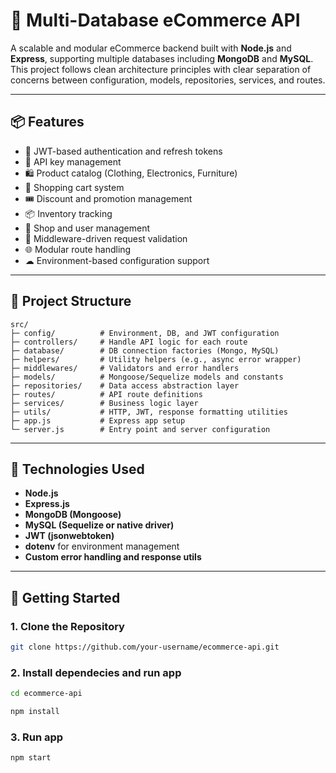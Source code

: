 # 🛒 Multi-Database eCommerce API

A scalable and modular eCommerce backend built with **Node.js** and **Express**, supporting multiple databases including **MongoDB** and **MySQL**. This project follows clean architecture principles with clear separation of concerns between configuration, models, repositories, services, and routes.

---

## 📦 Features

- 🔐 JWT-based authentication and refresh tokens
- 🔑 API key management
- 🛍 Product catalog (Clothing, Electronics, Furniture)
- 🛒 Shopping cart system
- 🎟 Discount and promotion management
- 📦 Inventory tracking
- 🏪 Shop and user management
- 🧩 Middleware-driven request validation
- 🌐 Modular route handling
- ☁ Environment-based configuration support

---

## 🧱 Project Structure

```plaintext
src/
├─ config/          # Environment, DB, and JWT configuration
├─ controllers/     # Handle API logic for each route
├─ database/        # DB connection factories (Mongo, MySQL)
├─ helpers/         # Utility helpers (e.g., async error wrapper)
├─ middlewares/     # Validators and error handlers
├─ models/          # Mongoose/Sequelize models and constants
├─ repositories/    # Data access abstraction layer
├─ routes/          # API route definitions
├─ services/        # Business logic layer
├─ utils/           # HTTP, JWT, response formatting utilities
├─ app.js           # Express app setup
└─ server.js        # Entry point and server configuration
```

---

## 🧪 Technologies Used

- **Node.js**
- **Express.js**
- **MongoDB (Mongoose)**
- **MySQL (Sequelize or native driver)**
- **JWT (jsonwebtoken)**
- **dotenv** for environment management
- **Custom error handling and response utils**

---

## 🚀 Getting Started

### 1. Clone the Repository

```bash
git clone https://github.com/your-username/ecommerce-api.git
```
### 2. Install dependecies and run app
```bash
cd ecommerce-api

npm install
```
### 3. Run app
```bash
npm start
```

